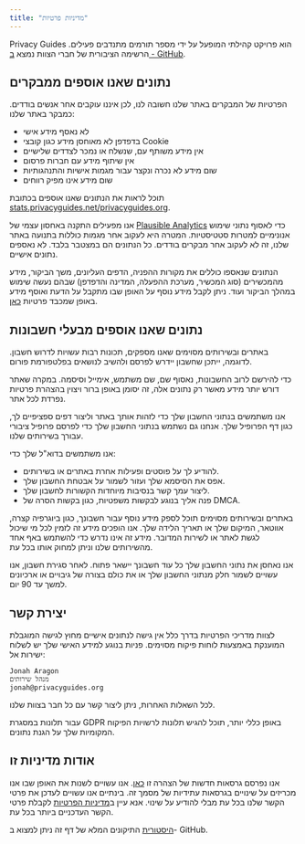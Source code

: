 ```yaml
---
title: "מדיניות פרטיות"
---
```


Privacy Guides הוא פרויקט קהילתי המופעל על ידי מספר תורמים מתנדבים פעילים. הרשימה הציבורית של חברי הצוות נמצא [ב - GitHub](https://github.com/orgs/privacyguides/people).

## נתונים שאנו אוספים ממבקרים

הפרטיות של המבקרים באתר שלנו חשובה לנו, לכן איננו עוקבים אחר אנשים בודדים. כמבקר באתר שלנו:

- לא נאסף מידע אישי
- בדפדפן לא מאוחסן מידע כגון קובצי Cookie
- אין מידע משותף עם, שנשלח או נמכר לצדדים שלישיים
- אין שיתוף מידע עם חברות פרסום
- שום מידע לא נכרה ונקצר עבור מגמות אישיות והתנהגותיות
- שום מידע אינו מפיק רווחים

תוכל לראות את הנתונים שאנו אוספים בכתובת [stats.privacyguides.net/privacyguides.org](https://stats.privacyguides.net/privacyguides.org).

אנו מפעילים התקנה באחסון עצמי של [Plausible Analytics](https://plausible.io) כדי לאסוף נתוני שימוש אנונימיים למטרות סטטיסטיות. המטרה היא לעקוב אחר מגמות כוללות בתנועה באתר שלנו, זה לא לעקוב אחר מבקרים בודדים. כל הנתונים הם במצטבר בלבד. לא נאספים נתונים אישיים.

הנתונים שנאספו כוללים את מקורות ההפניה, הדפים העליונים, משך הביקור, מידע מהמכשירים (סוג המכשיר, מערכת ההפעלה, המדינה והדפדפן) שבהם נעשה שימוש במהלך הביקור ועוד. ניתן לקבל מידע נוסף על האופן שבו מתקבל על הדעת ואוסף מידע באופן שמכבד פרטיות [כאן](https://plausible.io/data-policy).

## נתונים שאנו אוספים מבעלי חשבונות

באתרים ובשירותים מסוימים שאנו מספקים, תכונות רבות עשויות לדרוש חשבון. לדוגמה, ייתכן שחשבון יידרש לפרסם ולהשיב לנושאים בפלטפורמת פורום.

כדי להירשם לרוב החשבונות, נאסוף שם, שם משתמש, אימייל וסיסמה. במקרה שאתר דורש יותר מידע מאשר רק נתונים אלה, זה יסומן באופן ברור ויצוין בהצהרת פרטיות נפרדת לכל אתר.

אנו משתמשים בנתוני החשבון שלך כדי לזהות אותך באתר וליצור דפים ספציפיים לך, כגון דף הפרופיל שלך. אנחנו גם נשתמש בנתוני החשבון שלך כדי לפרסם פרופיל ציבורי עבורך בשירותים שלנו.

אנו משתמשים בדוא"ל שלך כדי:

- להודיע לך על פוסטים ופעילות אחרת באתרים או בשירותים.
- אפס את הסיסמא שלך ועזור לשמור על אבטחת החשבון שלך.
- ליצור עמך קשר בנסיבות מיוחדות הקשורות לחשבון שלך.
- פנה אליך בנוגע לבקשות משפטיות, כגון בקשות הסרה של DMCA.

באתרים ובשירותים מסוימים תוכל לספק מידע נוסף עבור חשבונך, כגון ביוגרפיה קצרה, אווטאר, המיקום שלך או תאריך הלידה שלך. אנו הופכים מידע זה לזמין לכל מי שיכול לגשת לאתר או לשירות המדובר. מידע זה אינו נדרש כדי להשתמש באף אחד מהשירותים שלנו וניתן למחוק אותו בכל עת.

אנו נאחסן את נתוני החשבון שלך כל עוד חשבונך יישאר פתוח. לאחר סגירת חשבון, אנו עשויים לשמור חלק מנתוני החשבון שלך או את כולם בצורה של גיבויים או ארכיונים למשך עד 90 יום.

## יצירת קשר

לצוות מדריכי הפרטיות בדרך כלל אין גישה לנתונים אישיים מחוץ לגישה המוגבלת המוענקת באמצעות לוחות פיקוח מסוימים. פניות בנוגע למידע האישי שלך יש לשלוח ישירות אל:

```
Jonah Aragon
מנהל שירותים
jonah@privacyguides.org
```

לכל השאלות האחרות, ניתן ליצור קשר עם כל חבר בצוות שלנו.

עבור תלונות במסגרת GDPR באופן כללי יותר, תוכל להגיש תלונות לרשויות הפיקוח המקומיות שלך על הגנת נתונים.

## אודות מדיניות זו

אנו נפרסם גרסאות חדשות של הצהרה זו [כאן](privacy-policy.md). אנו עשויים לשנות את האופן שבו אנו מכריזים על שינויים בגרסאות עתידיות של מסמך זה. בינתיים אנו עשויים לעדכן את פרטי הקשר שלנו בכל עת מבלי להודיע על שינוי. אנא עיין ב[מדיניות הפרטיות](privacy-policy.md) לקבלת פרטי הקשר העדכניים ביותר בכל עת.

[היסטורית](https://github.com/privacyguides/privacyguides.org/commits/main/docs/about/privacy-policy.md) התיקונים המלא של דף זה ניתן למצוא ב- GitHub.
